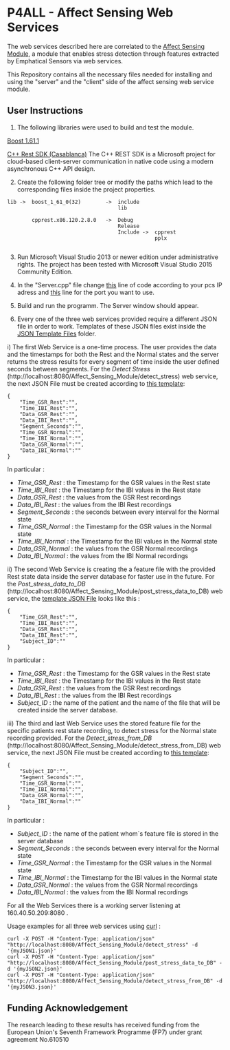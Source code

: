 # P4ALL - Affect Sensing Web Services

The web services described here are correlated to the [Affect Sensing Module](https://github.com/P4ALLcerthiti/P4ALL-Affect-Sensing-Module), a module that enables stress detection through features extracted by Emphatical Sensors via web services.

This Repository contains all the necessary files needed for installing and using the "server" and the "client" side of the affect sensing web service module.

## User Instructions

1) The following libraries were used to build and test the module.

[Boost 1.61.1](http://www.boost.org/)

[C++ Rest SDK (Casablanca)](https://casablanca.codeplex.com/)
The C++ REST SDK is a Microsoft project for cloud-based client-server communication in native code using a modern asynchronous C++ API design.

2) Create the following folder tree or modify the paths which lead to the corresponding files inside the project properties.

```
lib ->	boost_1_61_0(32)		->	include
									lib

		cpprest.x86.120.2.8.0	->	Debug
									Release
									Include ->  cpprest
												pplx
									
```

3) Run Microsoft Visual Studio 2013 or newer edition under administrative rights.
The project has been tested with Microsoft Visual Studio 2015 Community Edition.

4) In the "Server.cpp" file change [this](https://github.com/P4ALLcerthiti/P4ALL-Affect-Sensing-Web-Services/blob/master/Affect_Sensing_Web_Service/Server.cpp#L76) line of code according to your pcs IP adress and [this](https://github.com/P4ALLcerthiti/P4ALL-Affect-Sensing-Web-Services/blob/master/Affect_Sensing_Web_Service/Server.cpp#L74) line for the port you want to use.

5) Build and run the programm.
   The Server window should appear.

6) Every one of the three web services provided require a different JSON file in order to work.
   Templates of these JSON files exist inside the [JSON Template Files](https://github.com/P4ALLcerthiti/P4ALL-Affect-Sensing-Web-Services/tree/master/JSON%20Files/JSON%20Files%20with%20Various%20Intervals) folder.

i) The first Web Service is a one-time process. The user provides the data and the timestamps for both the Rest and the Normal states and the server returns the stress results for every segment of time inside the user defined seconds between segments.
For the *Detect Stress* (http://localhost:8080/Affect_Sensing_Module/detect_stress) web service, the next JSON File must be created according to [this template](https://github.com/P4ALLcerthiti/P4ALL-Affect-Sensing-Web-Services/blob/master/JSON%20Files/Templates/template_detect_stress.json):
   
```
{
	"Time_GSR_Rest":"",
	"Time_IBI_Rest":"",
	"Data_GSR_Rest":"",
	"Data_IBI_Rest":"",
	"Segment_Seconds":"",
	"Time_GSR_Normal":"",
	"Time_IBI_Normal":"",
	"Data_GSR_Normal":"",
	"Data_IBI_Normal":""
}
```

   In particular :
   - *Time_GSR_Rest* : the Timestamp for the GSR values in the Rest state
   - *Time_IBI_Rest* : the Timestamp for the IBI values in the Rest state
   - *Data_GSR_Rest* : the values from the GSR Rest recordings
   - *Data_IBI_Rest* : the values from the IBI Rest recordings
   - *Segment_Seconds* : the seconds between every interval for the Normal state
   - *Time_GSR_Normal* : the Timestamp for the GSR values in the Normal state
   - *Time_IBI_Normal* : the Timestamp for the IBI values in the Normal state
   - *Data_GSR_Normal* : the values from the GSR Normal recordings
   - *Data_IBI_Normal* : the values from the IBI Normal recordings
   

ii) The second Web Service is creating the a feature file with the provided Rest state data inside the server database for faster use in the future.
For the *Post_stress_data_to_DB* (http://localhost:8080/Affect_Sensing_Module/post_stress_data_to_DB) web service, the [template JSON File](https://github.com/P4ALLcerthiti/P4ALL-Affect-Sensing-Web-Services/blob/master/JSON%20Files/Templates/template_post_stress_data_to_DB.json)  looks like this :
	
```
{
	"Time_GSR_Rest":"",
	"Time_IBI_Rest":"",
	"Data_GSR_Rest":"",
	"Data_IBI_Rest":"",
	"Subject_ID":""
}
```
In particular :
- *Time_GSR_Rest* : the Timestamp for the GSR values in the Rest state
- *Time_IBI_Rest* : the Timestamp for the IBI values in the Rest state
- *Data_GSR_Rest* : the values from the GSR Rest recordings
- *Data_IBI_Rest* : the values from the IBI Rest recordings
- *Subject_ID* : the name of the patient and the name of the file that will be created inside the server database.
   
iii) The third and last Web Service uses the stored feature file for the specific patients rest state recording, to detect stress for the Normal state recording provided.
For the *Detect_stress_from_DB* (http://localhost:8080/Affect_Sensing_Module/detect_stress_from_DB) web service, the next JSON File must be created according to [this template](https://github.com/P4ALLcerthiti/P4ALL-Affect-Sensing-Web-Services/blob/master/JSON%20Files/Templates/template_detect_stress_from_DB.json):

```
{
	"Subject_ID":"",
	"Segment_Seconds":"",
	"Time_GSR_Normal":"",
	"Time_IBI_Normal":"",
	"Data_GSR_Normal":"",
	"Data_IBI_Normal":""
}
```
In particular :
- *Subject_ID* : the name of the patient whom`s feature file is stored in the server database
- *Segment_Seconds* : the seconds between every interval for the Normal state
- *Time_GSR_Normal* : the Timestamp for the GSR values in the Normal state
- *Time_IBI_Normal* : the Timestamp for the IBI values in the Normal state
- *Data_GSR_Normal* : the values from the GSR Normal recordings
- *Data_IBI_Normal* : the values from the IBI Normal recordings



For all the Web Services there is a working server listening at 160.40.50.209:8080 .

Usage examples for all three web services using [curl](https://curl.haxx.se/) :

```
curl -X POST -H "Content-Type: application/json" "http://localhost:8080/Affect_Sensing_Module/detect_stress" -d '{myJSON1.json}' 
curl -X POST -H "Content-Type: application/json" "http://localhost:8080/Affect_Sensing_Module/post_stress_data_to_DB" -d '{myJSON2.json}' 
curl -X POST -H "Content-Type: application/json" "http://localhost:8080/Affect_Sensing_Module/detect_stress_from_DB" -d '{myJSON3.json}' 
```

## Funding Acknowledgement

The research leading to these results has received funding from the European Union's Seventh Framework Programme (FP7) under grant agreement No.610510
